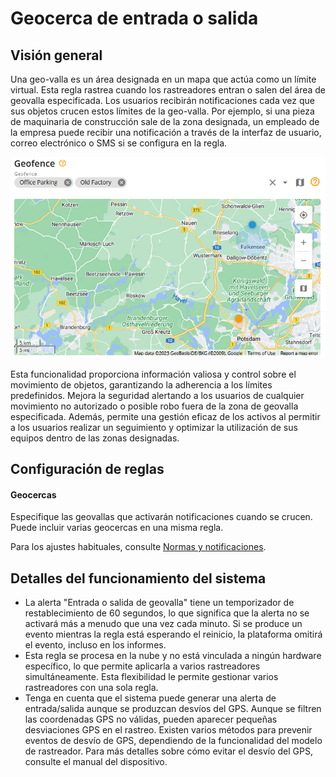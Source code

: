 # Geocerca de entrada o salida

## Visión general

Una geo-valla es un área designada en un mapa que actúa como un límite virtual. Esta regla rastrea cuando los rastreadores entran o salen del área de geovalla especificada. Los usuarios recibirán notificaciones cada vez que sus objetos crucen estos límites de la geo-valla. Por ejemplo, si una pieza de maquinaria de construcción sale de la zona designada, un empleado de la empresa puede recibir una notificación a través de la interfaz de usuario, correo electrónico o SMS si se configura en la regla.

![image-20240805-231934.png](attachments/image-20240805-231934.png)

Esta funcionalidad proporciona información valiosa y control sobre el movimiento de objetos, garantizando la adherencia a los límites predefinidos. Mejora la seguridad alertando a los usuarios de cualquier movimiento no autorizado o posible robo fuera de la zona de geovalla especificada. Además, permite una gestión eficaz de los activos al permitir a los usuarios realizar un seguimiento y optimizar la utilización de sus equipos dentro de las zonas designadas.

## Configuración de reglas

#### Geocercas

Especifique las geovallas que activarán notificaciones cuando se crucen. Puede incluir varias geocercas en una misma regla.

Para los ajustes habituales, consulte [Normas y notificaciones](../../reglas-y-alertas.md).

## Detalles del funcionamiento del sistema

- La alerta "Entrada o salida de geovalla" tiene un temporizador de restablecimiento de 60 segundos, lo que significa que la alerta no se activará más a menudo que una vez cada minuto. Si se produce un evento mientras la regla está esperando el reinicio, la plataforma omitirá el evento, incluso en los informes.
- Esta regla se procesa en la nube y no está vinculada a ningún hardware específico, lo que permite aplicarla a varios rastreadores simultáneamente. Esta flexibilidad le permite gestionar varios rastreadores con una sola regla.
- Tenga en cuenta que el sistema puede generar una alerta de entrada/salida aunque se produzcan desvíos del GPS. Aunque se filtren las coordenadas GPS no válidas, pueden aparecer pequeñas desviaciones GPS en el rastreo. Existen varios métodos para prevenir eventos de desvío de GPS, dependiendo de la funcionalidad del modelo de rastreador. Para más detalles sobre cómo evitar el desvío del GPS, consulte el manual del dispositivo.